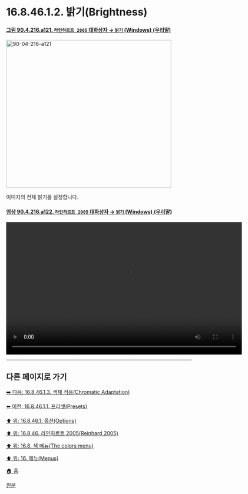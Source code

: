 # 16.8.46.1.2. 밝기(Brightness)

<a id="90-04-216-a121"></a>

#### [그림 90.4.216.a121. `라인하르트 2005` 대화상자 → `밝기` (Windows) (우리말)](./90-04-0216-reinhard_2005.md#90-04-216-a121)
<img width="448" height="402" alt="90-04-216-a121" src="https://github.com/user-attachments/assets/5dce9838-15d0-4b40-bcc0-179a0d41f6bc" />

이미지의 전체 밝기를 설정합니다.

<a id="90-04-216-a122"></a>

#### [영상 90.4.216.a122. `라인하르트 2005` 대화상자 → `밝기` (Windows) (우리말)](./90-04-0216-reinhard_2005.md#90-04-216-a122)
<video controls="controls" width="640" height="360" src="https://github.com/user-attachments/assets/4b6b63cf-30c3-4af9-8b6d-060cde4184db"></video>

***

## 다른 페이지로 가기

[➡️ 다음: 16.8.46.1.3. 색채 적응(Chromatic Adaptation)](./16-08-46-01-03-chromatic_adaptation.md)

[⬅️ 이전: 16.8.46.1.1. 프리셋(Presets)](./16-08-46-01-01-presets.md)

[⬆️ 위: 16.8.46.1. 옵션(Options)](./16-08-46-01-00-options.md)

[⬆️ 위: 16.8.46. 라인하르트 2005(Reinhard 2005)](./16-08-46-00-reinhard_2005.md)

[⬆️ 위: 16.8. 색 메뉴(The colors menu)](./16-08-00-the-colors-menu.md)

[⬆️ 위: 16. 메뉴(Menus)](./16-00-menus.md)

[🏠 홈](./00-home.md)

[원문](https://docs.gimp.org/2.10/ko/gimp-filter-reinhard-2005.html#idm33661)